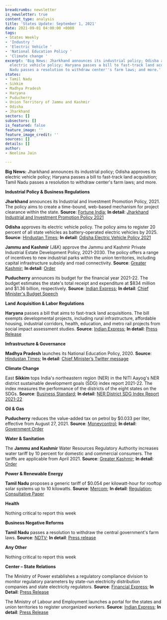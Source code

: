 ```yaml
---
breadcrumbs: newsletter
is_newsletter: true
content_type: analysis
title: 'States Update: September 1, 2021'
date: 2021-09-01 04:00:00 +0000
tags:
- States Weekly
- 'Industry '
- 'Electric Vehicle '
- 'National Education Policy '
- 'Climate change '
excerpt: 'Big News: Jharkhand announces its industrial policy; Odisha approves its
  electric vehicle policy; Haryana passes a bill to fast-track land acquisition; Tamil
  Nadu passes a resolution to withdraw center''s farm laws; and more.'
states:
- Tamil Nadu
- Sikkim
- Madhya Pradesh
- Haryana
- Puducherry
- Union Territory of Jammu and Kashmir
- Odisha
- Jharkhand
sectors: []
subsectors: []
is_featured: false
feature_image: ''
feature_image_credit: ''
sources: []
details: []
author:
- Neelima Jain

---
```

**Big News:** Jharkhand announces its industrial policy; Odisha approves its electric vehicle policy; Haryana passes a bill to fast-track land acquisition; Tamil Nadu passes a resolution to withdraw center's farm laws; and more.

**Industrial Policy & Business Regulations**

**Jharkhand** announces its Industrial and Investment Promotion Policy, 2021. The policy aims to create a time-bound, web-based mechanism for project clearance within the state. **Source**: [Fortune India](https://www.fortuneindia.com/macro/hemant-soren-unveils-draft-ev-policy-in-delhi/105786); **In detail**: [Jharkhand Industrial and Investment Promotion Policy 2021](https://jharkhandindustry.gov.in/sites/default/files/JIIPP2021.pdf)

**Odisha** approves its electric vehicle policy. The policy aims to register 20 percent of all state vehicles as battery-operated electric vehicles by 2025. **Source**: [Hindustan Times](https://www.hindustantimes.com/cities/others/odisha-becomes-10th-state-to-announce-policy-on-electric-vehicles-101630128394882.html); **In detail**: [Odisha Electric Vehicle Policy 2021](https://ct.odisha.gov.in/sites/default/files/2021-02/1360_1.pdf)

**Jammu and Kashmir** (J&K) approve the Jammu and Kashmir Private Industrial Estate Development Policy, 2021-2030. The policy offers a range of incentives to new industrial parks within the union territories, including capital infrastructure subsidy and road connectivity. **Source**: [Greater Kashmir](https://www.greaterkashmir.com/todays-paper/front-page/in-a-first-industrial-estates-in-jk-to-come-up-in-ppp-mode); **In detail**: [Order](http://jkindustriescommerce.nic.in/Orders%202021/162%20IND%20OF%202021.pdf)

**Puducherry** announces its budget for the financial year 2021-22. The budget estimates the state's total receipt and expenditure at $834 million and $1.36 billion, respectively. **Source**: [Indian Express](https://indianexpress.com/article/cities/chennai/puducherry-cm-tables-rs-9924-crore-budget-says-government-will-work-towards-100-literacy-7472469/); **In detail**: [Chief Minister's Budget Speech](https://www.py.gov.in/sites/default/files/cm-budget-2021-speech-english-final.pdf)

**Land Acquisition & Labor Regulations**

**Haryana** passes a bill that aims to fast-track land acquisitions. The bill exempts developmental projects, including rural infrastructure, affordable housing, industrial corridors, health, education, and metro rail projects from social impact assessment studies. **Source**: [Indian Express](https://indianexpress.com/article/cities/chandigarh/haryana-clears-bill-to-speed-up-land-acquisition-cong-calls-it-black-law-7469280/); **In detail**: [Press Release](https://www.haryanacmoffice.gov.in/index.php/24-august-2021-4)

**Infrastructure & Governance**

**Madhya Pradesh** launches its National Education Policy, 2020. **Source**: [Hindustan Times](https://www.hindustantimes.com/education/news/madhya-pradesh-government-implements-nep-2020-101629971060918.html); **In detail**: [Chief Minister’s Twitter message](https://twitter.com/ChouhanShivraj/status/1430777662679642113)

**Climate Change**

East **Sikkim** tops India's northeastern region (NER) in the NITI Aayog's NER district sustainable development goals (SDG) index report 2021-22. The index measures the performance of the districts of the eight states on the SDGs. **Source**: [Business Standard](https://www.business-standard.com/article/economy-policy/niti-aayog-releases-ner-district-sdg-index-report-east-sikkim-tops-chart-121082601260_1.html); **In detail**: [NER District SDG Index Report 2021-22](https://www.niti.gov.in/sites/default/files/2021-08/NER_SDG_Index_NITI_26082021.pdf)

**Oil & Gas**

**Puducherry** reduces the value-added tax on petrol by $0.033 per liter, effective from August 27, 2021. **Source**: [Moneycontrol](https://www.moneycontrol.com/news/india/after-tamil-nadu-puducherry-cuts-vat-on-petrol-by-3-price-to-drop-below-rs-100-7390001.html); **In detail**: [Government Order](https://gst.py.gov.in/sites/default/files/goms26dt26082021.pdf)

**Water & Sanitation**

The **Jammu and Kashmir** Water Resources Regulatory Authority increases water tariff by 10 percent for domestic and commercial consumers. The tariffs are applicable from April 2021. **Source**: [Greater Kashmir](https://www.greaterkashmir.com/todays-paper/front-page/water-tariff-hiked-by-10-in-jk); **In detail**: [Order](http://jkswrra.nic.in/Orders/Tariff%20Order%20No.%2075.pdf)

**Power & Renewable Energy**

**Tamil Nadu** proposes a generic tariff of $0.054 per kilowatt-hour for rooftop solar systems up to 10 kilowatts. **Source**: [Mercom](https://mercomindia.com/tamil-nadu-generic-tariff-ooftop-solar/); **In detail**: [Regulation](http://www.tnerc.gov.in/PressRelease/files/PR-170820211645Eng.pdf); [Consultative Paper](http://www.tnerc.gov.in/PressRelease/files/PR-170820211740Eng.pdf)

**Health**

Nothing critical to report this week

**Business Negative Reforms**

**Tamil Nadu** passes a resolution to withdraw the central government's farm laws. **Source**: [NDTV](https://www.ndtv.com/tamil-nadu-news/tamil-nadu-assembly-adopts-resolution-against-centres-farm-laws-aiadmk-bjp-walk-out-2521522); **In detail**: [Press release](https://cms.tn.gov.in/sites/default/files/press_release/pr280821d.jpg)

**Any Other**

Nothing critical to report this week

**Center – State Relations**

The Ministry of Power establishes a regulatory compliance division to monitor regulatory parameters by state-run electricity distribution companies and state electricity regulators. **Source**: [Financial Express](https://www.financialexpress.com/industry/power-ministry-sets-up-regulatory-compliance-division-for-monitoring/2318609/); **In Detail**: [Press Release](https://pib.gov.in/PressReleasePage.aspx?PRID=1749247)

The Ministry of Labour and Employment launches a portal for the states and union territories to register unorganized workers. **Source**: [Indian Express](https://indianexpress.com/article/business/economy/to-register-unorganised-workers-govt-launches-e-shram-7472696/); **In detail**: [Press Release](https://pib.gov.in/PressReleasePage.aspx?PRID=1749294)
